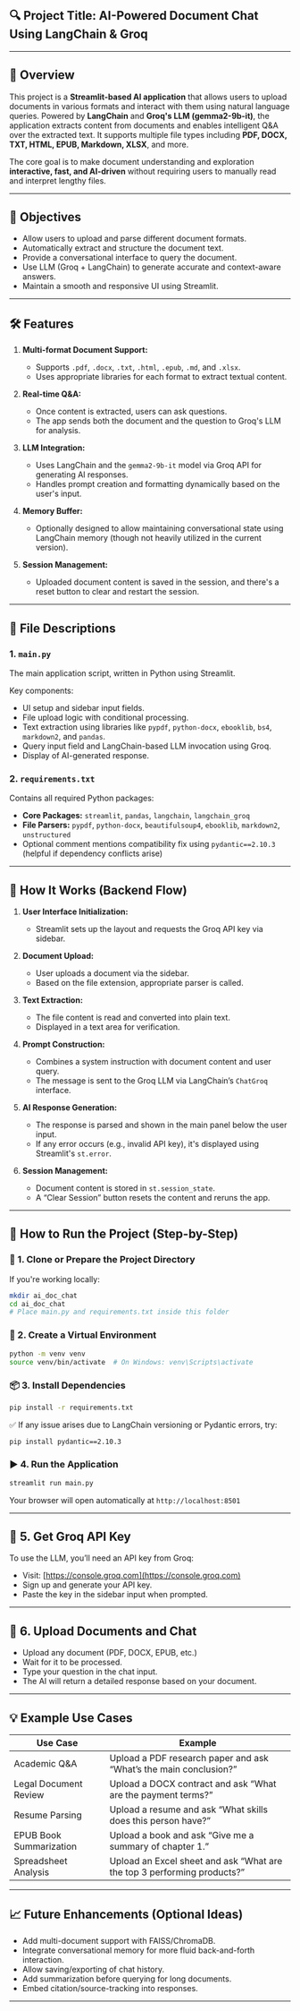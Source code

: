 ## 🔍 Project Title: **AI-Powered Document Chat Using LangChain & Groq**

---

## 📄 Overview

This project is a **Streamlit-based AI application** that allows users to upload documents in various formats and interact with them using natural language queries. Powered by **LangChain** and **Groq's LLM (gemma2-9b-it)**, the application extracts content from documents and enables intelligent Q&A over the extracted text. It supports multiple file types including **PDF, DOCX, TXT, HTML, EPUB, Markdown, XLSX**, and more.

The core goal is to make document understanding and exploration **interactive, fast, and AI-driven** without requiring users to manually read and interpret lengthy files.

---

## 🎯 Objectives

- Allow users to upload and parse different document formats.
- Automatically extract and structure the document text.
- Provide a conversational interface to query the document.
- Use LLM (Groq + LangChain) to generate accurate and context-aware answers.
- Maintain a smooth and responsive UI using Streamlit.

---

## 🛠️ Features

1. **Multi-format Document Support:**
   - Supports `.pdf`, `.docx`, `.txt`, `.html`, `.epub`, `.md`, and `.xlsx`.
   - Uses appropriate libraries for each format to extract textual content.

2. **Real-time Q&A:**
   - Once content is extracted, users can ask questions.
   - The app sends both the document and the question to Groq's LLM for analysis.

3. **LLM Integration:**
   - Uses LangChain and the `gemma2-9b-it` model via Groq API for generating AI responses.
   - Handles prompt creation and formatting dynamically based on the user's input.

4. **Memory Buffer:**
   - Optionally designed to allow maintaining conversational state using LangChain memory (though not heavily utilized in the current version).

5. **Session Management:**
   - Uploaded document content is saved in the session, and there's a reset button to clear and restart the session.

---

## 🧩 File Descriptions

### 1. `main.py`
The main application script, written in Python using Streamlit.

Key components:
- UI setup and sidebar input fields.
- File upload logic with conditional processing.
- Text extraction using libraries like `pypdf`, `python-docx`, `ebooklib`, `bs4`, `markdown2`, and `pandas`.
- Query input field and LangChain-based LLM invocation using Groq.
- Display of AI-generated response.

### 2. `requirements.txt`
Contains all required Python packages:
- **Core Packages:** `streamlit`, `pandas`, `langchain`, `langchain_groq`
- **File Parsers:** `pypdf`, `python-docx`, `beautifulsoup4`, `ebooklib`, `markdown2`, `unstructured`
- Optional comment mentions compatibility fix using `pydantic==2.10.3` (helpful if dependency conflicts arise)

---

## 🔄 How It Works (Backend Flow)

1. **User Interface Initialization:**
   - Streamlit sets up the layout and requests the Groq API key via sidebar.

2. **Document Upload:**
   - User uploads a document via the sidebar.
   - Based on the file extension, appropriate parser is called.

3. **Text Extraction:**
   - The file content is read and converted into plain text.
   - Displayed in a text area for verification.

4. **Prompt Construction:**
   - Combines a system instruction with document content and user query.
   - The message is sent to the Groq LLM via LangChain’s `ChatGroq` interface.

5. **AI Response Generation:**
   - The response is parsed and shown in the main panel below the user input.
   - If any error occurs (e.g., invalid API key), it's displayed using Streamlit's `st.error`.

6. **Session Management:**
   - Document content is stored in `st.session_state`.
   - A “Clear Session” button resets the content and reruns the app.

---

## 🚀 How to Run the Project (Step-by-Step)

### 📁 1. **Clone or Prepare the Project Directory**
If you're working locally:
```bash
mkdir ai_doc_chat
cd ai_doc_chat
# Place main.py and requirements.txt inside this folder
```

### 🐍 2. **Create a Virtual Environment**
```bash
python -m venv venv
source venv/bin/activate  # On Windows: venv\Scripts\activate
```

### 📦 3. **Install Dependencies**
```bash
pip install -r requirements.txt
```

✅ If any issue arises due to LangChain versioning or Pydantic errors, try:
```bash
pip install pydantic==2.10.3
```

### ▶️ 4. **Run the Application**
```bash
streamlit run main.py
```

Your browser will open automatically at `http://localhost:8501`

---

## 🔐 5. **Get Groq API Key**
To use the LLM, you’ll need an API key from Groq:
- Visit: [https://console.groq.com](https://console.groq.com)
- Sign up and generate your API key.
- Paste the key in the sidebar input when prompted.

---

## 📄 6. **Upload Documents and Chat**
- Upload any document (PDF, DOCX, EPUB, etc.)
- Wait for it to be processed.
- Type your question in the chat input.
- The AI will return a detailed response based on your document.

---

## 💡 Example Use Cases

| Use Case                    | Example |
|----------------------------|---------|
| Academic Q&A               | Upload a PDF research paper and ask “What’s the main conclusion?” |
| Legal Document Review      | Upload a DOCX contract and ask “What are the payment terms?” |
| Resume Parsing             | Upload a resume and ask “What skills does this person have?” |
| EPUB Book Summarization    | Upload a book and ask “Give me a summary of chapter 1.” |
| Spreadsheet Analysis       | Upload an Excel sheet and ask “What are the top 3 performing products?” |

---

## 📈 Future Enhancements (Optional Ideas)

- Add multi-document support with FAISS/ChromaDB.
- Integrate conversational memory for more fluid back-and-forth interaction.
- Allow saving/exporting of chat history.
- Add summarization before querying for long documents.
- Embed citation/source-tracking into responses.

--- 
